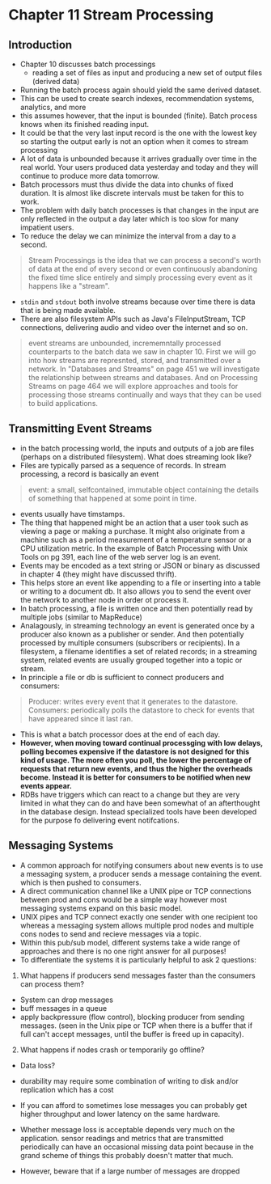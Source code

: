 # Chapter 11 Stream Processing

## Introduction

- Chapter 10 discusses batch processings
  - reading a set of files as input and producing a new set of output files (derived data)
-  Running the batch process again should yield the same derived dataset.
-  This can be used to create search indexes, recommendation systems, analytics, and more
- this assumes however, that the input is bounded (finite). Batch process knows when its finished reading input.
- It could be that the very last input record is the one with the lowest key so starting the output early is not an option when it comes to stream processing
- A lot of data is unbounded because it arrives gradually over time in the real world. Your users produced data yesterday and today and they will continue to produce more data tomorrow.
- Batch processors must thus divide the data into chunks of fixed duration. It is almost like discrete intervals must be taken for this to work.
- The problem with daily batch processes is that changes in the input are only reflected in the output a day later which is too slow for many impatient users.
- To reduce the delay we can minimize the interval from a day to a second.

> Stream Processings is the idea that we can process a second's worth of data at the end of every second or even continuously abandoning the fixed time slice entirely and simply processing every event as it happens like a "stream".

- `stdin` and `stdout` both involve streams because over time there is data that is being made available.
- There are also filesystem APIs such as Java's FileInputStream, TCP connections, delivering audio and video over the internet and so on.

> event streams are unbounded, incrememntally processed counterparts to the batch data we saw in chapter 10. First we will go into how streams are represnted, stored, and transmitted over a network. In "Databases and Streams" on page 451 we will investigate the relationship between streams and databases. And on Processing Streams on page 464 we will explore approaches and tools for processing those streams continually and ways  that they can be used to build applications.

## Transmitting Event Streams

- in the batch processing world, the inputs and outputs of a job are files (perhaps on a distributed filesystem). What does streaming look like?
- Files are typically parsed as a sequence of records. In stream processing, a record is basically an event

> event: a small, selfcontained, immutable object containing the details of something that happened at some point in time.

- events usually have timstamps.
- The thing that happened might be an action that a user took such as viewing a page or making a purchase. It might also originate from a machine such as a period measurement of a temperature sensor or a CPU utilization metric. In the example of Batch Processing with Unix Tools on pg 391, each line of the web server log is an event.
- Events may be encoded as a text string or JSON or binary as discussed in chapter 4 (they might have discussed thrift).
- This helps store an event like appending to a file or inserting into a table or writing to a document db. It also allows you to send the event over the network to another node in order ot process it.
- In batch processing, a file is written once and then potentially read by multiple jobs (similar to MapReduce)
- Analagously, in streaming technology an event is generated once by a producer also known as a publisher or sender. And then potentially processed by multiple consumers (subscribers or recipients). In a filesystem, a filename identifies a set of related records; in a streaming system, related events are usually grouped together into a topic or stream.
- In principle a file or db is sufficient to connect producers and consumers:

> Producer: writes every event that it generates to the datastore.
> Consumers: periodically polls the datastore to check for events that have appeared since it last ran.

- This is what a batch processor does at the end of each day.
- **However, when moving toward continual processging with low delays, polling becomes expensive if the datastore is not designed for this kind of usage. The more often you poll, the lower the percentage of requests that return new events, and thus the higher the overheads become. Instead it is better for consumers to be notified when new events appear.**
- RDBs have triggers which can react to a change but they are very limited in what they can do and have been somewhat of an afterthought in the database design. Instead specialized  tools have been developed for the purpose fo delivering event notifcations.

## Messaging Systems
- A common approach for notifying consumers about new events is to use a messaging system, a producer sends a message containing the event. which is then pushed to consumers.
- A direct communication channel like a UNIX pipe or TCP connections between prod and cons would be a simple way however most messaging systems expand on this basic model.
- UNIX pipes and TCP connect exactly one sender with one recipient too whereas a messaging system allows multiple prod nodes and multiple cons nodes to send and recieve messages via a topic.
- Within this pub/sub model, different systems take a wide range of approaches and there is no one right answer for all purposes!
- To differentiate the systems it is particularly helpful to ask 2 questions:

1. What happens if producers send messages faster than the consumers can process them?
- System can drop messages
- buff messages in a queue
- apply backpressure (flow control), blocking producer from sending messages. (seen in the Unix pipe or TCP when there is a buffer that if full can't accept messages, until the buffer is freed up in capacity).

2. What happens if nodes crash or temporarily go offline?
- Data loss?
- durability may require some combination of writing to disk and/or replication which has a cost
- If you can afford to sometimes lose messages you can probably get higher throughput and lower latency on the same hardware.

- Whether message loss is acceptable depends very much on the application. sensor readings and metrics that are transmitted periodically can have an occasional missing data point because in the grand scheme of things this probably doesn't matter that much.
- However, beware that if a large number of messages are dropped




